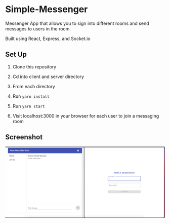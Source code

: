 # Simple-Messenger
 Messenger  App that allows you to sign into different rooms and send messages to users in the room.
 
 Built using React, Express, and Socket.io
 
 ## Set Up

1. Clone this repository

2. Cd into client and server directory 

3. From each directory

4. Run `yarn install` 

5. Run `yarn start`

6. Visit localhost:3000 in your browser for each user to join a messaging room

## Screenshot

![Screenshot1](./client/public/simple-messenger.png)

